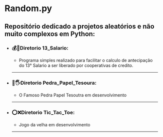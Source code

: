 # Random.py
## Repositório dedicado a projetos aleatórios e não muito complexos em Python:
<ul class="list">
    <li><h3 class="pj_name">💰🤑Diretorio 13_Salario:</h3></li>
        <ul class="item">
            <li><p class="pj_description">Programa simples realizado para facilitar o calculo de antecipação do 13° Salario a ser liberado por cooperativas de credito.</p></li>
        </ul>
    <hr class="div">
    <li><h3 class="pj_name">👊🖐Diretorio Pedra_Papel_Tesoura:</h3></li>
        <ul class="item">
        <li><p class="pj_description">O Famoso Pedra Papel Tesoutra em desenvolvimento</p></li>
        </ul>
    <hr class="div">
    <li><h3 class="pj_name">⭕❌Diretorio Tic_Tac_Toe:</h3></li>
        <ul class="item">
            <li><p class="pj_description">Jogo da velha em desenvolvimento</p></li>
        </ul>
    <hr class="div">
</ul>
